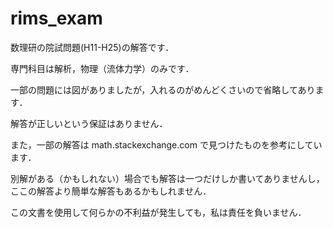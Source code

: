 # rims_exam

数理研の院試問題(H11-H25)の解答です．

専門科目は解析，物理（流体力学）のみです．

一部の問題には図がありましたが，入れるのがめんどくさいので省略してあります．

解答が正しいという保証はありません．

また，一部の解答は math.stackexchange.com で見つけたものを参考にしています．

別解がある（かもしれない）場合でも解答は一つだけしか書いてありませんし，
ここの解答より簡単な解答もあるかもしれません．

この文書を使用して何らかの不利益が発生しても，私は責任を負いません．

